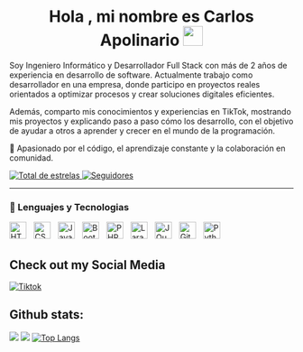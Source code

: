 <h1 align="center"><b>Hola , mi nombre es Carlos Apolinario </b><img src="https://media.giphy.com/media/hvRJCLFzcasrR4ia7z/giphy.gif" width="35"></h1>
<p align="center">


Soy Ingeniero Informático y Desarrollador Full Stack con más de 2 años de experiencia en desarrollo de software.
Actualmente trabajo como desarrollador en una empresa, donde participo en proyectos reales orientados a optimizar procesos y crear soluciones digitales eficientes.

Además, comparto mis conocimientos y experiencias en TikTok, mostrando mis proyectos y explicando paso a paso cómo los desarrollo, con el objetivo de ayudar a otros a aprender y crecer en el mundo de la programación.

🚀 Apasionado por el código, el aprendizaje constante y la colaboración en comunidad.

<p align="left">
    <a href="https://github.com/CarlonchitoDeveloper?tab=repositories&sort=stargazers">
        <img 
            alt="Total de estrelas" 
            title="Total de estrelas GitHub" 
            src="https://custom-icon-badges.demolab.com/github/stars/CarlonchitoDeveloper?color=55960c&style=for-the-badge&labelColor=488207&logo=star&label=estrelas"
        />
    </a>
    <a href="https://github.com/CarlonchitoDeveloper?tab=followers">
        <img 
            alt="Seguidores" 
            title="Me siga no GitHub" 
            src="https://custom-icon-badges.demolab.com/github/followers/CarlonchitoDeveloper?color=236ad3&labelColor=1155ba&style=for-the-badge&logo=github&label=Seguidores&logoColor=white"
        />
    </a>
</p>

---

### 🤖 Lenguajes y Tecnologias

<img 
    align="left" 
    alt="HTML"
    title="HTML" 
    width="30px" 
    style="padding-right: 10px;" 
    src="https://cdn.jsdelivr.net/gh/devicons/devicon@latest/icons/html5/html5-original.svg" 
/>
<img 
    align="left" 
    alt="CSS" 
    title="CSS"
    width="30px" 
    style="padding-right: 10px;" 
    src="https://cdn.jsdelivr.net/gh/devicons/devicon@latest/icons/css3/css3-original.svg" 
/>
<img 
    align="left" 
    alt="JavaScript" 
    title="JavaScript"
    width="30px" 
    style="padding-right: 10px;" 
    src="https://cdn.jsdelivr.net/gh/devicons/devicon@latest/icons/javascript/javascript-original.svg" 
/>

<img 
    align="left" 
    alt="Bootstrap"
    title="Bootstrap" 
    width="30px" 
    style="padding-right: 10px;" 
    src="https://cdn.jsdelivr.net/gh/devicons/devicon@latest/icons/bootstrap/bootstrap-original.svg" 
/>

<img 
    align="left" 
    alt="PHP" 
    title="PHP"
    width="30px" 
    style="padding-right: 10px;" 
    src="https://cdn.jsdelivr.net/gh/devicons/devicon@latest/icons/php/php-original.svg" 
/>
<img 
    align="left" 
    alt="Laravel" 
    title="Laravel"
    width="30px" 
    style="padding-right: 10px;" 
    src="https://cdn.jsdelivr.net/gh/devicons/devicon@latest/icons/laravel/laravel-original.svg" 
/>
<img 
    align="left" 
    alt="JQuery" 
    title="JQuery"
    width="30px" 
    style="padding-right: 10px;" 
    src="https://cdn.jsdelivr.net/gh/devicons/devicon@latest/icons/jquery/jquery-original.svg" 
/>
<img 
    align="left" 
    alt="Git" 
    title="Git"
    width="30px" 
    style="padding-right: 10px;" 
    src="https://cdn.jsdelivr.net/gh/devicons/devicon@latest/icons/git/git-original.svg" 
/>
<img 
    align="left" 
    alt="Python" 
    title="Python"
    width="30px" 
    style="padding-right: 10px;" 
    src="https://cdn.jsdelivr.net/gh/devicons/devicon@latest/icons/python/python-original.svg" 
/>

<br/>
<br/>

## Check out my Social Media

<a href="https://www.tiktok.com/@carlos_apolinario_f?is_from_webapp=1&sender_device=pc" >
  <img src="https://img.shields.io/badge/TikTok-%23000000.svg?style=for-the-badge&logo=TikTok&logoColor=white" alt="Tiktok">
</a>


<h2>Github stats:</h2> 

[![](https://github-readme-stats.vercel.app/api?username=CarlonchitoDeveloper&show_icons=true&theme=tokyonight&hide_border=true&locale=en)](https://github.com/CarlonchitoDeveloper)
[![](https://github-readme-streak-stats.herokuapp.com/?user=CarlonchitoDeveloper&theme=material-palenight)](https://github.com/CarlonchitoDeveloper)
[![Top Langs](https://github-readme-stats.vercel.app/api/top-langs/?username=CarlonchitoDeveloper&layout=compact&theme=dark)]([https://github.com/jrmydix](https://github.com/CarlonchitoDeveloper))
</div>
